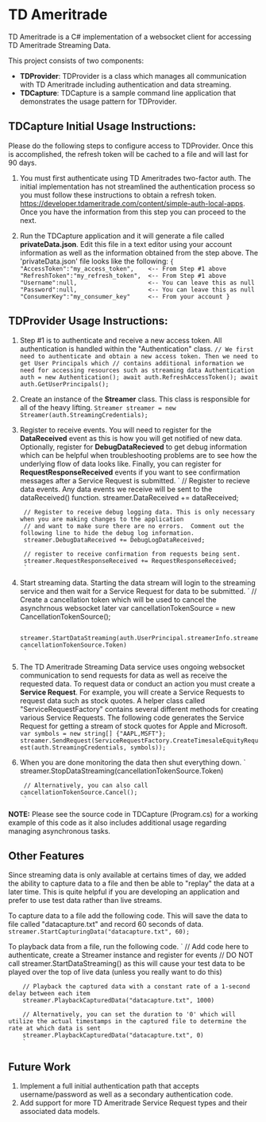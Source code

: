 # TD Ameritrade

TD Ameritrade is a C# implementation of a websocket client for accessing TD Ameritrade Streaming Data.

This project consists of two components:
- **TDProvider**: TDProvider is a class which manages all communication with TD Ameritrade including authentication and data streaming.
- **TDCapture**: TDCapture is a sample command line application that demonstrates the usage pattern for TDProvider.

## TDCapture Initial Usage Instructions:
Please do the following steps to configure access to TDProvider. Once this is accomplished, the refresh token will be cached to a file and will last for 90 days.
1. You must first authenticate using TD Ameritrades two-factor auth. The initial implementation has not streamlined the authentication process so you must follow these instructions to obtain a refresh token.  https://developer.tdameritrade.com/content/simple-auth-local-apps. Once you have the information from this step you can proceed to the next.

2. Run the TDCapture application and it will generate a file called **privateData.json**. Edit this file in a text editor using your account information as well as the information obtained from the step above. The 'privateData.json' file looks like the following:
`
    {
        "AccessToken":"my_access_token",    <-- From Step #1 above
        "RefreshToken":"my_refresh_token",  <-- From Step #1 above
        "Username":null,                    <-- You can leave this as null
        "Password":null,                    <-- You can leave this as null
        "ConsumerKey":"my_consumer_key"     <-- From your account
    }
`

## TDProvider Usage Instructions:
1. Step #1 is to authenticate and receive a new access token.  All authentication is handled within the "Authentication" class.
        `
        // We first need to authenticate and obtain a new access token. Then we need to get User Principals which
        // contains additional information we need for accessing resources such as streaming data
        Authentication auth = new Authentication();
        await auth.RefreshAccessToken();
        await auth.GetUserPrincipals();
        `

2. Create an instance of the **Streamer** class. This class is responsible for all of the heavy lifting.
        `
        Streamer streamer = new Streamer(auth.StreamingCredentials);
        `

3. Register to receive events. You will need to register for the **DataReceived** event as this is how you will get notified of new data.  Optionally, register for **DebugDataRecieved** to get debug information which can be helpful when troubleshooting problems are to see how the underlying flow of data looks like. Finally, you can register for **RequestResponseReceived** events if you want to see confirmation messages after a Service Request is submitted.
        `
        // Register to recieve data events. Any data events we receive will be sent to the dataReceived() function.
        streamer.DataReceived += dataReceived;

        // Register to receive debug logging data. This is only necessary when you are making changes to the application
        // and want to make sure there are no errors.  Comment out the following line to hide the debug log information.
        streamer.DebugDataReceived += DebugLogDataReceived;

        // register to receive confirmation from requests being sent.
        streamer.RequestResponseReceived += RequestResponseReceived;
        `

4. Start streaming data. Starting the data stream will login to the streaming service and then wait for a Service Request for data to be submitted.
        `
        // Create a cancellation token which will be used to cancel the asynchrnous websocket later
        var cancellationTokenSource = new CancellationTokenSource();

        streamer.StartDataStreaming(auth.UserPrincipal.streamerInfo.streamerSocketUrl, cancellationTokenSource.Token)
        `

5. The TD Ameritrade Streaming Data service uses ongoing websocket communication to send requests for data as well as receive the requested data. To request data or conduct an action you must create a **Service Request**. For example, you will create a Service Requests to request data such as stock quotes.  A helper class called "ServiceRequestFactory" contains several different methods for creating various Service Requests.  The following code generates the Service Request for getting a stream of stock quotes for Apple and Microsoft.
        `
        var symbols = new string[] {"AAPL,MSFT"};
        streamer.SendRequest(ServiceRequestFactory.CreateTimesaleEquityRequest(auth.StreamingCredentials, symbols));
        `

6. When you are done monitoring the data then shut everything down.
        `
        streamer.StopDataStreaming(cancellationTokenSource.Token)

        // Alternatively, you can also call cancellationTokenSource.Cancel();
        `

**NOTE:** Please see the source code in TDCapture (Program.cs) for a working example of this code as it also includes additional usage regarding managing asynchronous tasks.

## Other Features
Since streaming data is only available at certains times of day, we added the ability to capture data to a file and then be able to "replay" the data at a later time. This is quite helpful if you are developing an application and prefer to use test data rather than live streams.

To capture data to a file add the following code. This will save the data to file called "datacapture.txt" and record 60 seconds of data.
        `
        streamer.StartCapturingData("datacapture.txt", 60); 
        `

To playback data from a file, run the following code.
        `
        // Add code here to authenticate, create a Streamer instance and register for events
        // DO NOT call streamer.StartDataStreaming() as this will cause your test data to be played over the top of live data (unless you really want to do this)

        // Playback the captured data with a constant rate of a 1-second delay between each item
        streamer.PlaybackCapturedData("datacapture.txt", 1000)

        // Alternatively, you can set the duration to '0' which will utilize the actual timestamps in the captured file to determine the rate at which data is sent
        streamer.PlaybackCapturedData("datacapture.txt", 0)
        `

## Future Work
1. Implement a full initial authentication path that accepts username/password as well as a secondary authentication code.
2. Add support for more TD Ameritrade Service Request types and their associated data models.